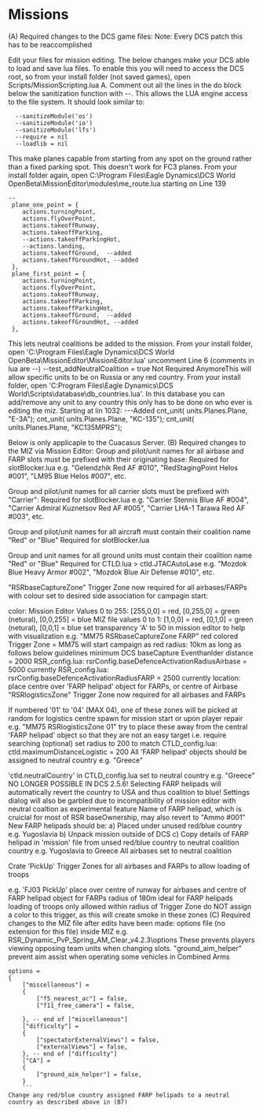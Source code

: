 # Missions
(A) Required changes to the DCS game files:
Note: Every DCS patch this has to be reaccomplished

Edit your files for mission editing. The below changes make your DCS able to load and save lua files. To enable this you will need to access the DCS root, so from your install folder (not saved games), open Scripts/MissionScripting.lua A. Comment out all the lines in the do block below the sanitization function with -\-. This allows the LUA engine access to the file system. It should look similar to:
```
  --sanitizeModule('os')
  --sanitizeModule('io')
  --sanitizeModule('lfs')
  --require = nil
  --loadlib = nil
  ```
This make planes capable from starting from any spot on the ground rather than a fixed parking spot. This doesn't work for FC3 planes. From your install folder again, open C:\Program Files\Eagle Dynamics\DCS World OpenBeta\MissionEditor\modules\me_route.lua starting on Line 139
```
--
 plane_one_point = {
 	actions.turningPoint, 
 	actions.flyOverPoint,
 	actions.takeoffRunway, 
 	actions.takeoffParking,
 	--actions.takeoffParkingHot, 
 	--actions.landing,
 	actions.takeoffGround,	--added 
 	actions.takeoffGroundHot, --added
 },
 plane_first_point = {
 	actions.turningPoint,
 	actions.flyOverPoint,
 	actions.takeoffRunway, 
 	actions.takeoffParking, 
 	actions.takeoffParkingHot, 
 	actions.takeoffGround,	--added 
 	actions.takeoffGroundHot, --added
 },	
 ```
This lets neutral coalitions be added to the mission. From your install folder, open 'C:\Program Files\Eagle Dynamics\DCS World OpenBeta\MissionEditor\MissionEditor.lua' uncomment Line 6 (comments in lua are --)
--test_addNeutralCoalition = true
Not Required AnymoreThis will allow specific units to be on Russia or any red country. From your install folder, open 'C:Program Files\Eagle Dynamics\DCS World\Scripts\database\db_countries.lua'. In this database you can add/remove any unit to any country this only has to be done on who ever is editing the miz. Starting at lin 1032:
---Added
	cnt_unit( units.Planes.Plane, "E-3A");
	cnt_unit( units.Planes.Plane, "KC-135");
	cnt_unit( units.Planes.Plane, "KC135MPRS");
	
	
Below is only applicaple to the Cuacasus Server.
(B) Required changes to the MIZ via Mission Editor:
Group and pilot/unit names for all airbase and FARP slots must be prefixed with their originating base: Required for slotBlocker.lua e.g. "Gelendzhik Red AF #010", "RedStagingPoint Helos #001", "LM95 Blue Helos #007", etc.

Group and pilot/unit names for all carrier slots must be prefixed with "Carrier": Required for slotBlocker.lua e.g. "Carrier Stennis Blue AF #004", "Carrier Admiral Kuznetsov Red AF #005", "Carrier LHA-1 Tarawa Red AF #003", etc.

Group and pilot/unit names for all aircraft must contain their coalition name "Red" or "Blue" Required for slotBlocker.lua

Group and unit names for all ground units must contain their coalition name "Red" or "Blue" Required for CTLD.lua > ctld.JTACAutoLase e.g. "Mozdok Blue Heavy Armor #002", "Mozdok Blue Air Defense #010", etc.

"RSRbaseCaptureZone" Trigger Zone now required for all airbases/FARPs with colour set to desired side association for campagin start:

color:
Mission Editor Values 0 to 255: [255,0,0] = red, [0,255,0] = green (netural), [0,0,255] = blue
MIZ file values 0 to 1: [1,0,0] = red, [0,1,0] = green (netural), [0,0,1] = blue
set transparency 'A' to 50 in mission editor to help with visualization
e.g. "MM75 RSRbaseCaptureZone FARP" red colored Trigger Zone = MM75 will start campaign as red
radius: 10km as long as follows below guidelines
minimum DCS baseCapture Eventhanlder distance = 2000
RSR_config.lua: rsrConfig.baseDefenceActivationRadiusAirbase = 5000 currently
RSR_config.lua: rsrConfig.baseDefenceActivationRadiusFARP = 2500 currently
location: place centre over 'FARP helipad' object for FARPs, or centre of Airbase
"RSRlogisticsZone" Trigger Zone now required for all airbases and FARPs

If numbered '01' to '04' (MAX 04), one of these zones will be picked at random for logistics centre spawn for mission start or upon player repair
e.g. "MM75 RSRlogisticsZone 01"
try to place these away from the central 'FARP helipad' object so that they are not an easy target i.e. require searching
(optional) set radius to 200 to match CTLD_config.lua: ctld.maximumDistanceLogistic = 200
All 'FARP helipad' objects should be assigned to neutral country e.g. "Greece"

'ctld.neutralCountry' in CTLD_config.lua set to neutral country e.g. "Greece"
NO LONGER POSSIBLE IN DCS 2.5.6!
Selecting FARP helipads will automatically revert the country to USA and thus coalition to blue!
Settings dialog will also be garbled due to incompatibility of mission editor with neutral coaltion as experimental feature
Name of FARP helipad, which is cruicial for most of RSR baseOwnership, may also revert to "Ammo #001"
New FARP helipads should be: a) Placed under unused red/blue country e.g. Yugoslavia b) Unpack mission outside of DCS c) Copy details of FARP helipad in 'mission' file from unsed red/blue country to neutral coalition country e.g. Yugoslavia to Greece
All airbases set to neutral coalition

Crate 'PickUp' Trigger Zones for all airbases and FARPs to allow loading of troops

e.g. 'FJ03 PickUp'
place over centre of runway for airbases and centre of FARP helipad object for FARPs
radius of 180m ideal for FARP helipads
loading of troops only allowed within radius of Trigger Zone
do NOT assign a color to this trigger, as this will create smoke in these zones
(C) Required changes to the MIZ file after edits have been made:
options file (no extension for this file) inside MIZ e.g. RSR_Dynamic_PvP_Spring_AM_Clear_v4.2.3\options
These prevents players viewing opposing team units when changing slots.
"ground_aim_helper" prevent aim assist when operating some vehicles in Combined Arms
```
options = 
{
    ["miscellaneous"] = 
    {
        ["f5_nearest_ac"] = false,
        ["f11_free_camera"] = false,

    }, -- end of ["miscellaneous"]
    ["difficulty"] = 
    {
        ["spectatorExternalViews"] = false,
        ["externalViews"] = false,
    }, -- end of ["difficulty"]
	["CA"] =
	{
		["ground_aim_helper"] = false,
	}
	```
Change any red/blue country assigned FARP helipads to a neutral country as described above in (B7)

